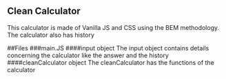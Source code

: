 ## Clean Calculator
This calculator is made of Vanilla JS and CSS using the BEM methodology.  
The calculator also has history

##Files
###main.JS
####input object
The input object contains details concerning the calculator like the answer and the history
####cleanCalculator object
The cleanCalculator has the functions of the calculator

